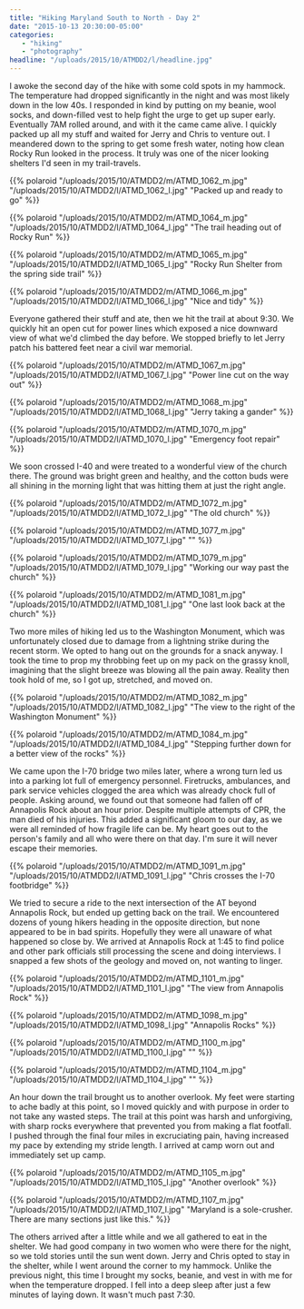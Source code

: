```yaml
---
title: "Hiking Maryland South to North - Day 2"
date: "2015-10-13 20:30:00-05:00"
categories:
   - "hiking"
   - "photography"
headline: "/uploads/2015/10/ATMDD2/l/headline.jpg"
---
```

I awoke the second day of the hike with some cold spots in my hammock. The temperature had dropped significantly in the night and was most likely down in the low 40s. I responded in kind by putting on my beanie, wool socks, and down-filled vest to help fight the urge to get up super early. Eventually 7AM rolled around, and with it the came came alive. I quickly packed up all my stuff and waited for Jerry and Chris to venture out. I meandered down to the spring to get some fresh water, noting how clean Rocky Run looked in the process. It truly was one of the nicer looking shelters I'd seen in my trail-travels.

{{% polaroid
   "/uploads/2015/10/ATMDD2/m/ATMD_1062_m.jpg"
   "/uploads/2015/10/ATMDD2/l/ATMD_1062_l.jpg"
   "Packed up and ready to go"
%}}

{{% polaroid
   "/uploads/2015/10/ATMDD2/m/ATMD_1064_m.jpg"
   "/uploads/2015/10/ATMDD2/l/ATMD_1064_l.jpg"
   "The trail heading out of Rocky Run"
%}}

{{% polaroid
   "/uploads/2015/10/ATMDD2/m/ATMD_1065_m.jpg"
   "/uploads/2015/10/ATMDD2/l/ATMD_1065_l.jpg"
   "Rocky Run Shelter from the spring side trail"
%}}

{{% polaroid
   "/uploads/2015/10/ATMDD2/m/ATMD_1066_m.jpg"
   "/uploads/2015/10/ATMDD2/l/ATMD_1066_l.jpg"
   "Nice and tidy"
%}}

Everyone gathered their stuff and ate, then we hit the trail at about 9:30. We quickly hit an open cut for power lines which exposed a nice downward view of what we'd climbed the day before. We stopped briefly to let Jerry patch his battered feet near a civil war memorial.

{{% polaroid
   "/uploads/2015/10/ATMDD2/m/ATMD_1067_m.jpg"
   "/uploads/2015/10/ATMDD2/l/ATMD_1067_l.jpg"
   "Power line cut on the way out"
%}}

{{% polaroid
   "/uploads/2015/10/ATMDD2/m/ATMD_1068_m.jpg"
   "/uploads/2015/10/ATMDD2/l/ATMD_1068_l.jpg"
   "Jerry taking a gander"
%}}

{{% polaroid
   "/uploads/2015/10/ATMDD2/m/ATMD_1070_m.jpg"
   "/uploads/2015/10/ATMDD2/l/ATMD_1070_l.jpg"
   "Emergency foot repair"
%}}

We soon crossed I-40 and were treated to a wonderful view of the church there. The ground was bright green and healthy, and the cotton buds were all shining in the morning light that was hitting them at just the right angle.

{{% polaroid
   "/uploads/2015/10/ATMDD2/m/ATMD_1072_m.jpg"
   "/uploads/2015/10/ATMDD2/l/ATMD_1072_l.jpg"
   "The old church"
%}}

{{% polaroid
   "/uploads/2015/10/ATMDD2/m/ATMD_1077_m.jpg"
   "/uploads/2015/10/ATMDD2/l/ATMD_1077_l.jpg"
   ""
%}}

{{% polaroid
   "/uploads/2015/10/ATMDD2/m/ATMD_1079_m.jpg"
   "/uploads/2015/10/ATMDD2/l/ATMD_1079_l.jpg"
   "Working our way past the church"
%}}

{{% polaroid
   "/uploads/2015/10/ATMDD2/m/ATMD_1081_m.jpg"
   "/uploads/2015/10/ATMDD2/l/ATMD_1081_l.jpg"
   "One last look back at the church"
%}}

Two more miles of hiking led us to the Washington Monument, which was unfortunately closed due to damage from a lightning strike during the recent storm. We opted to hang out on the grounds for a snack anyway. I took the time to prop my throbbing feet up on my pack on the grassy knoll, imagining that the slight breeze was blowing all the pain away. Reality then took hold of me, so I got up, stretched, and moved on.

{{% polaroid
   "/uploads/2015/10/ATMDD2/m/ATMD_1082_m.jpg"
   "/uploads/2015/10/ATMDD2/l/ATMD_1082_l.jpg"
   "The view to the right of the Washington Monument"
%}}

{{% polaroid
   "/uploads/2015/10/ATMDD2/m/ATMD_1084_m.jpg"
   "/uploads/2015/10/ATMDD2/l/ATMD_1084_l.jpg"
   "Stepping further down for a better view of the rocks"
%}}

We came upon the I-70 bridge two miles later, where a wrong turn led us into a parking lot full of emergency personnel. Firetrucks, ambulances, and park service vehicles clogged the area which was already chock full of people. Asking around, we found out that someone had fallen off of Annapolis Rock about an hour prior. Despite multiple attempts of CPR, the man died of his injuries. This added a significant gloom to our day, as we were all reminded of how fragile life can be. My heart goes out to the person's family and all who were there on that day. I'm sure it will never escape their memories.

{{% polaroid
   "/uploads/2015/10/ATMDD2/m/ATMD_1091_m.jpg"
   "/uploads/2015/10/ATMDD2/l/ATMD_1091_l.jpg"
   "Chris crosses the I-70 footbridge"
%}}

We tried to secure a ride to the next intersection of the AT beyond Annapolis Rock, but ended up getting back on the trail. We encountered dozens of young hikers heading in the opposite direction, but none appeared to be in bad spirits. Hopefully they were all unaware of what happened so close by. We arrived at Annapolis Rock at 1:45 to find police and other park officials still processing the scene and doing interviews. I snapped a few shots of the geology and moved on, not wanting to linger.

{{% polaroid
   "/uploads/2015/10/ATMDD2/m/ATMD_1101_m.jpg"
   "/uploads/2015/10/ATMDD2/l/ATMD_1101_l.jpg"
   "The view from Annapolis Rock"
%}}

{{% polaroid
   "/uploads/2015/10/ATMDD2/m/ATMD_1098_m.jpg"
   "/uploads/2015/10/ATMDD2/l/ATMD_1098_l.jpg"
   "Annapolis Rocks"
%}}

{{% polaroid
   "/uploads/2015/10/ATMDD2/m/ATMD_1100_m.jpg"
   "/uploads/2015/10/ATMDD2/l/ATMD_1100_l.jpg"
   ""
%}}

{{% polaroid
   "/uploads/2015/10/ATMDD2/m/ATMD_1104_m.jpg"
   "/uploads/2015/10/ATMDD2/l/ATMD_1104_l.jpg"
   ""
%}}

An hour down the trail brought us to another overlook. My feet were starting to ache badly at this point, so I moved quickly and with purpose in order to not take any wasted steps. The trail at this point was harsh and unforgiving, with sharp rocks everywhere that prevented you from making a flat footfall. I pushed through the final four miles in excruciating pain, having increased my pace by extending my stride length. I arrived at camp worn out and immediately set up camp.

{{% polaroid
   "/uploads/2015/10/ATMDD2/m/ATMD_1105_m.jpg"
   "/uploads/2015/10/ATMDD2/l/ATMD_1105_l.jpg"
   "Another overlook"
%}}

{{% polaroid
   "/uploads/2015/10/ATMDD2/m/ATMD_1107_m.jpg"
   "/uploads/2015/10/ATMDD2/l/ATMD_1107_l.jpg"
   "Maryland is a sole-crusher. There are many sections just like this."
%}}

The others arrived after a little while and we all gathered to eat in the shelter. We had good company in two women who were there for the night, so we told stories until the sun went down. Jerry and Chris opted to stay in the shelter, while I went around the corner to my hammock. Unlike the previous night, this time I brought my socks, beanie, and vest in with me for when the temperature dropped. I fell into a deep sleep after just a few minutes of laying down. It wasn't much past 7:30.
